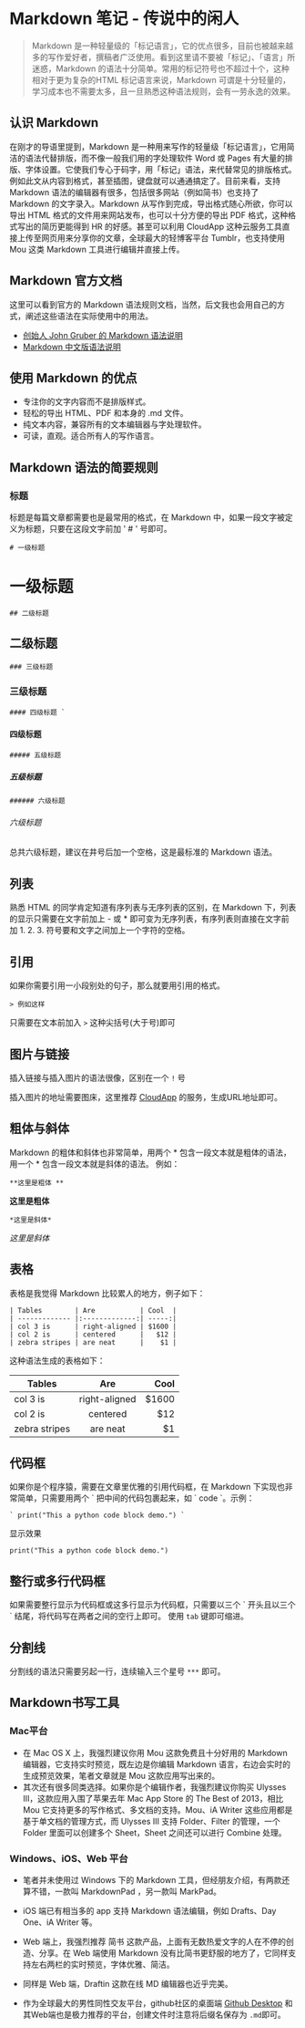 # Markdown 笔记 - 传说中的闲人
> Markdown 是一种轻量级的「标记语言」，它的优点很多，目前也被越来越多的写作爱好者，撰稿者广泛使用。看到这里请不要被「标记」、「语言」所迷惑，Markdown 的语法十分简单。常用的标记符号也不超过十个，这种相对于更为复杂的HTML 标记语言来说，Markdown 可谓是十分轻量的，学习成本也不需要太多，且一旦熟悉这种语法规则，会有一劳永逸的效果。

## 认识 Markdown
在刚才的导语里提到，Markdown 是一种用来写作的轻量级「标记语言」，它用简洁的语法代替排版，而不像一般我们用的字处理软件 Word 或 Pages 有大量的排版、字体设置。它使我们专心于码字，用「标记」语法，来代替常见的排版格式。例如此文从内容到格式，甚至插图，键盘就可以通通搞定了。目前来看，支持 Markdown 语法的编辑器有很多，包括很多网站（例如简书）也支持了 Markdown 的文字录入。Markdown 从写作到完成，导出格式随心所欲，你可以导出 HTML 格式的文件用来网站发布，也可以十分方便的导出 PDF 格式，这种格式写出的简历更能得到 HR 的好感。甚至可以利用 CloudApp 这种云服务工具直接上传至网页用来分享你的文章，全球最大的轻博客平台 Tumblr，也支持使用 Mou 这类 Markdown 工具进行编辑并直接上传。

## Markdown 官方文档
这里可以看到官方的 Markdown 语法规则文档，当然，后文我也会用自己的方式，阐述这些语法在实际使用中的用法。
- [创始人 John Gruber 的 Markdown 语法说明](http://daringfireball.net/projects/markdown/syntax)
- [Markdown 中文版语法说明](http://wowubuntu.com/markdown/#list)

## 使用 Markdown 的优点
- 专注你的文字内容而不是排版样式。
- 轻松的导出 HTML、PDF 和本身的 .md 文件。
- 纯文本内容，兼容所有的文本编辑器与字处理软件。
- 可读，直观。适合所有人的写作语言。

## Markdown 语法的简要规则
### 标题
标题是每篇文章都需要也是最常用的格式，在 Markdown 中，如果一段文字被定义为标题，只要在这段文字前加 ' # ' 号即可。
```
# 一级标题
```
# 一级标题
```
## 二级标题 
```
## 二级标题
```
### 三级标题
```
### 三级标题
```
#### 四级标题 `  
```
#### 四级标题
```
##### 五级标题
```
##### 五级标题
```
###### 六级标题
```
###### 六级标题
总共六级标题，建议在井号后加一个空格，这是最标准的 Markdown 语法。

## 列表
熟悉 HTML 的同学肯定知道有序列表与无序列表的区别，在 Markdown 下，列表的显示只需要在文字前加上 - 或 * 即可变为无序列表，有序列表则直接在文字前加 1. 2. 3. 符号要和文字之间加上一个字符的空格。

## 引用
如果你需要引用一小段别处的句子，那么就要用引用的格式。

` > 例如这样 `

只需要在文本前加入 ` > ` 这种尖括号(大于号)即可

## 图片与链接

插入链接与插入图片的语法很像，区别在一个 ` ! ` 号

插入图片的地址需要图床，这里推荐 [CloudApp](https://www.getcloudapp.com/) 的服务，生成URL地址即可。

## 粗体与斜体

Markdown 的粗体和斜体也非常简单，用两个 * 包含一段文本就是粗体的语法，用一个 * 包含一段文本就是斜体的语法。
例如：

```
**这里是粗体 ** 
```

**这里是粗体**

```
*这里是斜体* 
```

*这里是斜体*

## 表格
表格是我觉得 Markdown 比较累人的地方，例子如下：
```
| Tables        | Are           | Cool  |
| ------------- |:-------------:| -----:|
| col 3 is      | right-aligned | $1600 |
| col 2 is      | centered      |   $12 |
| zebra stripes | are neat      |    $1 |
```

这种语法生成的表格如下：

| Tables        | Are           | Cool  |
| ------------- |:-------------:| -----:|
| col 3 is      | right-aligned | $1600 |
| col 2 is      | centered      |   $12 |
| zebra stripes | are neat      |    $1 |

## 代码框
如果你是个程序猿，需要在文章里优雅的引用代码框，在 Markdown 下实现也非常简单，只需要用两个 \` 把中间的代码包裹起来，如 \` code \`。示例：
```
` print("This a python code block demo.") `
```

显示效果

` print("This a python code block demo.") `

## 整行或多行代码框
如果需要整行显示为代码框或这多行显示为代码框，只需要以三个 \` 开头且以三个 \` 结尾，将代码写在两者之间的空行上即可。
使用 ` tab ` 键即可缩进。

## 分割线

分割线的语法只需要另起一行，连续输入三个星号 ` *** ` 即可。

## Markdown书写工具
### Mac平台
- 在 Mac OS X 上，我强烈建议你用 Mou 这款免费且十分好用的 Markdown 编辑器，它支持实时预览，既左边是你编辑 Markdown 语言，右边会实时的生成预览效果，笔者文章就是 Mou 这款应用写出来的。
- 其次还有很多同类选择。如果你是个编辑作者，我强烈建议你购买 Ulysses Ⅲ，这款应用入围了苹果去年 Mac App Store 的 The Best of 2013，相比 Mou 它支持更多的写作格式、多文档的支持。Mou、iA Writer 这些应用都是基于单文档的管理方式，而 Ulysses Ⅲ 支持 Folder、Filter 的管理，一个 Folder 里面可以创建多个 Sheet，Sheet 之间还可以进行 Combine 处理。

### Windows、iOS、Web 平台

- 笔者并未使用过 Windows 下的 Markdown 工具，但经朋友介绍，有两款还算不错，一款叫 MarkdownPad ，另一款叫 MarkPad。

- iOS 端已有相当多的 app 支持 Markdown 语法编辑，例如 Drafts、Day One、iA Writer 等。

- Web 端上，我强烈推荐 简书 这款产品，上面有无数热爱文字的人在不停的创造、分享。在 Web 端使用 Markdown 没有比简书更舒服的地方了，它同样支持左右两栏的实时预览，字体优雅、简洁。

- 同样是 Web 端，Draftin 这款在线 MD 编辑器也近乎完美。

- 作为全球最大的男性同性交友平台，github社区的桌面端 [Github Desktop](http://www.github.com) 和 其Web端也是极力推荐的平台，创建文件时注意将后缀名保存为 ` .md `即可。
